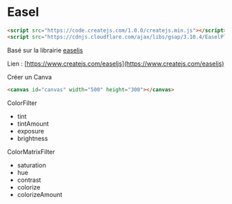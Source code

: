 # Easel

```html
<script src="https://code.createjs.com/1.0.0/createjs.min.js"></script>
<script src="https://cdnjs.cloudflare.com/ajax/libs/gsap/3.10.4/EaselPlugin.min.js"></script>
```
Basé sur la librairie [easeljs](https://www.createjs.com/easeljs)

Lien : [https://www.createjs.com/easeljs](https://www.createjs.com/easeljs)

Créer un Canva

```html
<canvas id="canvas" width="500" height="300"></canvas>
```

ColorFilter

- tint
- tintAmount
- exposure
- brightness

ColorMatrixFilter

- saturation
- hue
- contrast
- colorize
- colorizeAmount